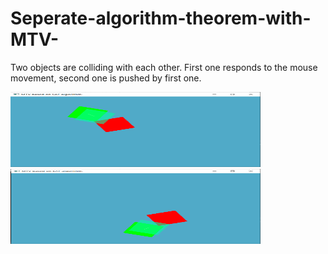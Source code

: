 # Seperate-algorithm-theorem-with-MTV-
Two objects are colliding with each other. First one responds to the mouse movement, second one is pushed by first one.

<div class="cc-profile-image"><img src="images/MTV1.png" alt="Image" width="400" height="120"/></a></div>
<div class="cc-profile-image"><img src="images/MTV2.png" alt="Image" width="400" height="120"/></a></div>
